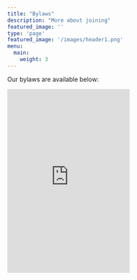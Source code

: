 ```yaml
---
title: "Bylaws"
description: "More about joining"
featured_image: ''
type: 'page'
featured_image: '/images/header1.png'
menu:
  main:
    weight: 3
---
```


Our bylaws are available below:

<style>
    iframe {
    width: 20em;
    height: 30em;
}
</style>

<iframe src="https://app.box.com/embed/s/oivq88brfxv9c6s2j2lyz6emiprpmrem" frameborder="0" allowfullscreen webkitallowfullscreen msallowfullscreen></iframe>